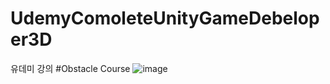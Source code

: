 # UdemyComoleteUnityGameDebeloper3D
유데미 강의 
#Obstacle Course
![image](https://user-images.githubusercontent.com/56661597/232085887-e4c5f1bd-7b75-410f-bdf8-b62ee4fafce5.png)

